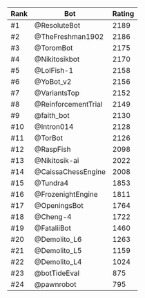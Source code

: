 Rank|Bot|Rating
---|---|---
#1|@ResoluteBot|2189
#2|@TheFreshman1902|2186
#3|@ToromBot|2175
#4|@Nikitosikbot|2170
#5|@LolFish-1|2158
#6|@YoBot_v2|2156
#7|@VariantsTop|2152
#8|@ReinforcementTrial|2149
#9|@faith_bot|2130
#10|@Intron014|2128
#11|@TorBot|2126
#12|@RaspFish|2098
#13|@Nikitosik-ai|2022
#14|@CaissaChessEngine|2008
#15|@Tundra4|1853
#16|@FrozenightEngine|1811
#17|@OpeningsBot|1764
#18|@Cheng-4|1722
#19|@FataliiBot|1460
#20|@Demolito_L6|1263
#21|@Demolito_L5|1159
#22|@Demolito_L4|1024
#23|@botTideEval|875
#24|@pawnrobot|795

